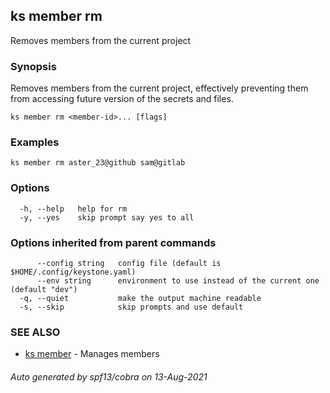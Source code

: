 ## ks member rm

Removes members from the current project

### Synopsis

Removes members from the current project,
effectively preventing them from accessing future version
of the secrets and files.


```
ks member rm <member-id>... [flags]
```

### Examples

```
ks member rm aster_23@github sam@gitlab
```

### Options

```
  -h, --help   help for rm
  -y, --yes    skip prompt say yes to all
```

### Options inherited from parent commands

```
      --config string   config file (default is $HOME/.config/keystone.yaml)
      --env string      environment to use instead of the current one (default "dev")
  -q, --quiet           make the output machine readable
  -s, --skip            skip prompts and use default
```

### SEE ALSO

* [ks member](ks_member.md)	 - Manages members

###### Auto generated by spf13/cobra on 13-Aug-2021
